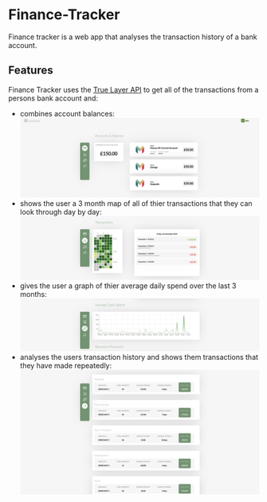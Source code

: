 # Finance-Tracker

Finance tracker is a web app that analyses the transaction history of a bank account.

## Features

Finance Tracker uses the [True Layer API](https://www.truelayer.com) to get all of the transactions from a persons bank account and:

* combines account balances:
    ![Account Screen](readme_img/accounts.png)
* shows the user a 3 month map of all of thier transactions that they can look through day by day:
    ![Transaction Screen](readme_img/transactions.png)
* gives the user a graph of thier average daily spend over the last 3 months:
    ![Average Daily Spend Screen](readme_img/average_spend.png)
* analyses the users transaction history and shows them transactions that they have made repeatedly:
    ![Repeated Payments](readme_img/repeated_payments.png)


